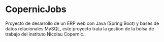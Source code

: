 # CopernicJobs
Proyecto de desarrollo de un ERP web con Java (Spring Boot) y bases de datos relacionales MySQL, este proyecto trata la gestion de la bolsa de trabajo del instituto Nicolau Copernic.
